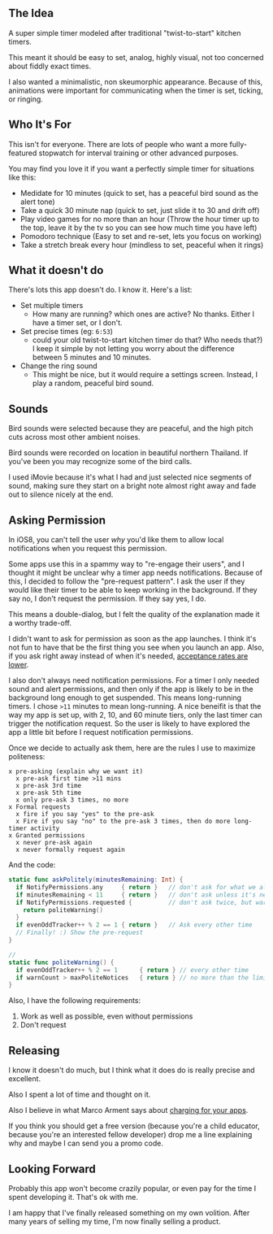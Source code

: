 ## The Idea

A super simple timer modeled after traditional "twist-to-start" kitchen timers.

This meant it should be easy to set, analog, highly visual, not too concerned about fiddly exact times.

I also wanted a minimalistic, non skeumorphic appearance. Because of this, animations were important for communicating when the timer is set, ticking, or ringing.

## Who It's For

This isn't for everyone. There are lots of people who want a more fully-featured stopwatch for interval training or other advanced purposes.

You may find you love it if you want a perfectly simple timer for situations like this:

* Medidate for 10 minutes (quick to set, has a peaceful bird sound as the alert tone)
* Take a quick 30 minute nap (quick to set, just slide it to 30 and drift off)
* Play video games for no more than an hour (Throw the hour timer up to the top, leave it by the tv so you can see how much time you have left)
* Pomodoro technique (Easy to set and re-set, lets you focus on working)
* Take a stretch break every hour (mindless to set, peaceful when it rings)

## What it doesn't do

There's lots this app doesn't do. I know it. Here's a list:

* Set multiple timers
  * How many are running? which ones are active? No thanks. Either I have a timer set, or I don't.
* Set precise times (eg: `6:53`)
  * could your old twist-to-start kitchen timer do that? Who needs that?) I keep it simple by not letting you worry about the difference between 5 minutes and 10 minutes.
* Change the ring sound
  * This might be nice, but it would require a settings screen. Instead, I play a random, peaceful bird sound.

## Sounds

Bird sounds were selected because they are peaceful, and the high pitch cuts across most other ambient noises.

Bird sounds were recorded on location in beautiful northern Thailand. If you've been you may recognize some of the bird calls.

I used iMovie because it's what I had and just selected nice segments of sound, making sure they start on a bright note almost right away and fade out to silence nicely at the end.

## Asking Permission

In iOS8, you can't tell the user *why* you'd like them to allow local notifications when you request this permission.

Some apps use this in a spammy way to "re-engage their users", and I thought it might be unclear why a timer app needs notifications. Because of this, I decided to follow the "pre-request pattern". I ask the user if they would like their timer to be able to keep working in the background. If they say no, I don't request the permission. If they say yes, I do.

This means a double-dialog, but I felt the quality of the explanation made it a worthy trade-off.

I didn't want to ask for permission as soon as the app launches. I think it's not fun to have that be the first thing you see when you launch an app. Also, if you ask right away instead of when it's needed, [acceptance rates are lower](https://www.nngroup.com/articles/permission-requests/).

I also don't always need notification permissions. For a timer I only needed sound and alert permissions, and then only if the app is likely to be in the background long enough to get suspended. This means long-running timers. I chose `>11` minutes to mean long-running. A nice beneifit is that the way my app is set up, with 2, 10, and 60 minute tiers, only the last timer can trigger the notification request. So the user is likely to have explored the app a little bit before I request notification permissions.

Once we decide to actually ask them, here are the rules I use to maximize politeness:


```
x pre-asking (explain why we want it)
  x pre-ask first time >11 mins
  x pre-ask 3rd time
  x pre-ask 5th time
  x only pre-ask 3 times, no more
x Formal requests
  x fire if you say "yes" to the pre-ask
  x Fire if you say "no" to the pre-ask 3 times, then do more long-timer activity
x Granted permissions
  x never pre-ask again
  x never formally request again
```

And the code:

```swift
static func askPolitely(minutesRemaining: Int) {
  if NotifyPermissions.any     { return }   // don't ask for what we already have
  if minutesRemaining < 11     { return }   // don't ask unless it's needed
  if NotifyPermissions.requested {          // don't ask twice, but warn them
    return politeWarning()
  }
  if evenOddTracker++ % 2 == 1 { return }   // Ask every other time
  // Finally! :) Show the pre-request
}

// 
static func politeWarning() {
  if evenOddTracker++ % 2 == 1      { return } // every other time
  if warnCount > maxPoliteNotices   { return } // no more than the limit
}
```


Also, I have the following requirements:

1. Work as well as possible, even without permissions
2. Don't request 


## Releasing

I know it doesn't do much, but I think what it does do is really precise and excellent.

Also I spent a lot of time and thought on it.

Also I believe in what Marco Arment says about [charging for your apps](https://marco.org/2013/04/19/paid-app-market).

If you think you should get a free version (because you're a child educator, because you're an interested fellow developer) drop me a line explaining why and maybe I can send you a promo code.


## Looking Forward

Probably this app won't become crazily popular, or even pay for the time I spent developing it. That's ok with me.

I am happy that I've finally released something on my own volition. After many years of selling my time, I'm now finally selling a product.

